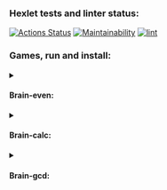 ### Hexlet tests and linter status:
[![Actions Status](https://github.com/Romzik-Peperomzik/frontend-project-lvl1/workflows/hexlet-check/badge.svg)](https://github.com/Romzik-Peperomzik/frontend-project-lvl1/actions)
[![Maintainability](https://api.codeclimate.com/v1/badges/a99a88d28ad37a79dbf6/maintainability)](https://codeclimate.com/github/codeclimate/codeclimate/maintainability)
[![lint](https://github.com/Romzik-Peperomzik/frontend-project-lvl1/actions/workflows/linter-check.yml/badge.svg)](https://github.com/Romzik-Peperomzik/frontend-project-lvl1/actions/workflows/linter-check.yml)
### Games, run and install:
<details>
<summary><h4>Brain-even:</h4></summary>
  <a href="https://asciinema.org/a/YMR3TXMtZ34vUNCgoV8IbkQfo" target="_blank"><img src="https://asciinema.org/a/YMR3TXMtZ34vUNCgoV8IbkQfo.svg" /></a> 
</details>

<details>
<summary><h4>Brain-calc:</h4></summary>
  <a href="https://asciinema.org/a/i2QKG4lsgpZSudYDnZicRywh3" target="_blank"><img src="https://asciinema.org/a/i2QKG4lsgpZSudYDnZicRywh3.svg" /></a>
</details>

<details>
<summary><h4>Brain-gcd:</h4></summary>
  <a href="https://asciinema.org/a/YgaQPsKQkOOIqo8pUaQL9rQBF" target="_blank"><img src="https://asciinema.org/a/YgaQPsKQkOOIqo8pUaQL9rQBF.svg" /></a>
</details>
